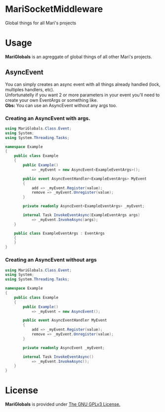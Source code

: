 # MariSocketMiddleware

Global things for all Mari's projects


# Usage
**MariGlobals** is an agreggate of global things of all other Mari's projects.

## AsyncEvent
You can simply creates an async event with all things already handled (lock, multiples handlers, etc).
<br>
Unfortunatelly if you want 2 or more parameters in your event you'll need to create your own EventArgs or something like.
<br>
**Obs:** You can use an AsyncEvent without any args too.

### Creating an AsyncEvent with args.
```csharp 
using MariGlobals.Class.Event;
using System;
using System.Threading.Tasks;

namespace Example
{
    public class Example
    {
        public Example()
            => _myEvent = new AsyncEvent<ExampleEventArgs>();

        public event AsyncEventHandler<ExampleEventArgs> MyEvent
        {
            add => _myEvent.Register(value);
            remove => _myEvent.Unregister(value);
        }

        private readonly AsyncEvent<ExampleEventArgs> _myEvent;

        internal Task InvokeEventAsync(ExampleEventArgs args)
            => _myEvent.InvokeAsync(args);
    }

    public class ExampleEventArgs : EventArgs
    {
    }
}
```
### Creating an AsyncEvent without args
```csharp
using MariGlobals.Class.Event;
using System;
using System.Threading.Tasks;

namespace Example
{
    public class Example
    {
        public Example()
            => _myEvent = new AsyncEvent();

        public event AsyncEventHandler MyEvent
        {
            add => _myEvent.Register(value);
            remove => _myEvent.Unregister(value);
        }

        private readonly AsyncEvent _myEvent;

        internal Task InvokeEventAsync()
            => _myEvent.InvokeAsync();
    }
}
```

# License
**MariGlobals** is provided under [The GNU GPLv3 License.](https://gitlab.com/MariBot/MariGlobals/blob/master/LICENSE)